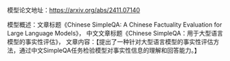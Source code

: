 模型论文地址：https://arxiv.org/abs/2411.07140

模型概述：文章标题《Chinese SimpleQA: A Chinese Factuality Evaluation for Large Language Models》，
中文文章标题《Chinese SimpleQA：用于大型语言模型的事实性评估》，
文章内容：【提出了一种针对大型语言模型的事实性评估方法，通过中文SimpleQA任务检验模型对事实性信息的理解和回答能力。】
